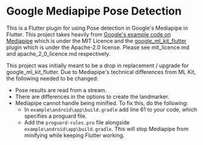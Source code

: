 # Google Mediapipe Pose Detection

This is a Flutter plugin for using Pose detection in Google's Mediapipe in Flutter. 
This project takes heavily from [Google's example code on Mediapipe](https://github.com/googlesamples/mediapipe/tree/main) 
which is under the MIT Licence and 
the [google_ml_kit_flutter](https://github.com/flutter-ml/google_ml_kit_flutter/tree/develop) plugin
which is under the Apache-2.0 license. Please see mit_licence.md and apache_2_0_licence.md respectively.

This project was initially meant to be a drop in replacement / upgrade for google_ml_kit_flutter. 
Due to Mediapipe's technical differences from ML Kit, the following needed to be changed:

- Pose results are read from a stream.
- There are differences in the options to create the landmarker.
- Mediapipe cannot handle being minified. To fix this, do the following:
  - In `example\android\app\build.gradle` add line 61 to your code, which specifies a proguard file.
  - Add the `proguard-rules.pro` file alongside `example\android\app\build.gradle`. This will stop Mediapipe from minifying while keeping Flutter working.
